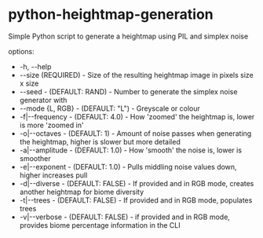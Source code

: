# python-heightmap-generation
Simple Python script to generate a heightmap using PIL and simplex noise

options:
- -h, --help
- --size (REQUIRED) - Size of the resulting heightmap image in pixels size x size
- --seed - (DEFAULT: RAND) - Number to generate the simplex noise generator with
- --mode {L, RGB} - (DEFAULT: "L") - Greyscale or colour
- -f|--frequency - (DEFAULT: 4.0) - How 'zoomed' the heightmap is, lower is more 'zoomed in'
- -o|--octaves - (DEFAULT: 1) - Amount of noise passes when generating the heightmap, higher is slower but more detailed
- -a|--amplitude - (DEFAULT: 1.0) - How 'smooth' the noise is, lower is smoother
- -e|--exponent - (DEFAULT: 1.0) - Pulls middling noise values down, higher increases pull
- -d|--diverse - (DEFAULT: FALSE) - If provided and in RGB mode, creates another heightmap for biome diversity
- -t|--trees  - (DEFAULT: FALSE) - If provided and in RGB mode, populates trees
- -v|--verbose - (DEFAULT: FALSE) - if provided and in RGB mode, provides biome percentage information in the CLI
